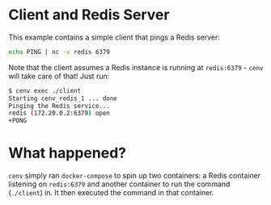 # Client and Redis Server

This example contains a simple client that pings a Redis server:

```sh
echo PING | nc -v redis 6379
```

Note that the client assumes a Redis instance is running at `redis:6379` - `cenv` will take care of that! Just run:

```sh
$ cenv exec ./client
Starting cenv_redis_1 ... done
Pinging the Redis service...
redis (172.20.0.2:6379) open
+PONG
```

# What happened?

`cenv` simply ran `docker-compose` to spin up two containers: a Redis container listening on `redis:6379` and another container to run the command (`./client`) in. It then executed the command in that container.
